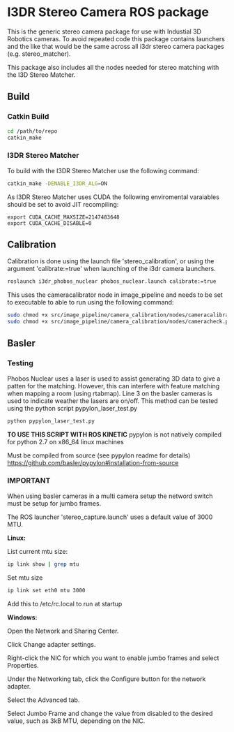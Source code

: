 # I3DR Stereo Camera ROS package

This is the generic stereo camera package for use with Industial 3D Robotics cameras. To avoid repeated code this package contains launchers and the like that would be the same across all i3dr stereo camera packages (e.g. stereo_matcher).

This package also includes all the nodes needed for stereo matching with the I3D Stereo Matcher.

## Build

### Catkin Build

``` bash
cd /path/to/repo
catkin_make
```

### I3DR Stereo Matcher

To build with the I3DR Stereo Matcher use the following command:

``` bash
catkin_make -DENABLE_I3DR_ALG=ON
```
As I3DR Stereo Matcher uses CUDA the following enviromental varaiables should be set to avoid JIT recompiling:
```
export CUDA_CACHE_MAXSIZE=2147483648
export CUDA_CACHE_DISABLE=0
```

## Calibration

Calibration is done using the launch file 'stereo_calibration', or using the argument 'calibrate:=true' when launching of the i3dr camera launchers.

```bash
roslaunch i3dr_phobos_nuclear phobos_nuclear.launch calibrate:=true
```

This uses the cameracalibrator node in image_pipeline and needs to be set to executable to able to run using the following command:

```bash
sudo chmod +x src/image_pipeline/camera_calibration/nodes/cameracalibrator.py
sudo chmod +x src/image_pipeline/camera_calibration/nodes/cameracheck.py
```

## Basler

### Testing

Phobos Nuclear uses a laser is used to assist generating 3D data to give a patten for the matching. However, this can interfere with feature matching when mapping a room (using rtabmap). Line 3 on the basler cameras is used to indicate weather the lasers are on/off. This method can be tested using the python script pypylon_laser_test.py

```bash
python pypylon_laser_test.py
```

**TO USE THIS SCRIPT WITH ROS KINETIC** pypylon is not natively compiled for python 2.7 on x86_64 linux machines

Must be compiled from source (see pypylon readme for details)
https://github.com/basler/pypylon#installation-from-source

### IMPORTANT

When using basler cameras in a multi camera setup the netword switch must be setup for jumbo frames.

The ROS launcher 'stereo_capture.launch' uses a default value of 3000 MTU.

**Linux:**

List current mtu size:

```bash
ip link show | grep mtu
```

Set mtu size

```bash
ip link set eth0 mtu 3000
```

Add this to /etc/rc.local to run at startup

**Windows:**

Open the Network and Sharing Center.

Click Change adapter settings.

Right-click the NIC for which you want to enable jumbo frames and select Properties.

Under the Networking tab, click the Configure button for the network adapter.

Select the Advanced tab.

Select Jumbo Frame and change the value from disabled to the desired value, such as 3kB MTU, depending on the NIC.
